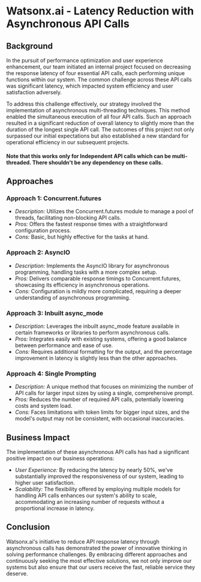 # Watsonx.ai - Latency Reduction with Asynchronous API Calls

## Background

In the pursuit of performance optimization and user experience enhancement, our team initiated an internal project focused on decreasing the response latency of four essential API calls, each performing unique functions within our system. The common challenge across these API calls was significant latency, which impacted system efficiency and user satisfaction adversely.

To address this challenge effectively, our strategy involved the implementation of asynchronous multi-threading techniques. This method enabled the simultaneous execution of all four API calls. Such an approach resulted in a significant reduction of overall latency to slightly more than the duration of the longest single API call. The outcomes of this project not only surpassed our initial expectations but also established a new standard for operational efficiency in our subsequent projects.

#### Note that this works only for Independent API calls which can be multi-threaded. There shouldn't be any dependency on these calls. 

## Approaches

### Approach 1: Concurrent.futures

- *Description:* Utilizes the Concurrent.futures module to manage a pool of threads, facilitating non-blocking API calls.
- *Pros:* Offers the fastest response times with a straightforward configuration process.
- *Cons:* Basic, but highly effective for the tasks at hand.

### Approach 2: AsyncIO

- *Description:* Implements the AsyncIO library for asynchronous programming, handling tasks with a more complex setup.
- *Pros:* Delivers comparable response timings to Concurrent.futures, showcasing its efficiency in asynchronous operations.
- *Cons:* Configuration is mildly more complicated, requiring a deeper understanding of asynchronous programming.

### Approach 3: Inbuilt async_mode

- *Description:* Leverages the inbuilt async_mode feature available in certain frameworks or libraries to perform asynchronous calls.
- *Pros:* Integrates easily with existing systems, offering a good balance between performance and ease of use.
- *Cons:* Requires additional formatting for the output, and the percentage improvement in latency is slightly less than the other approaches.

### Approach 4: Single Prompting

- *Description:* A unique method that focuses on minimizing the number of API calls for larger input sizes by using a single, comprehensive prompt.
- *Pros:* Reduces the number of required API calls, potentially lowering costs and system load.
- *Cons:* Faces limitations with token limits for bigger input sizes, and the model's output may not be consistent, with occasional inaccuracies.

## Business Impact

The implementation of these asynchronous API calls has had a significant positive impact on our business operations:

- *User Experience:* By reducing the latency by nearly 50%, we've substantially improved the responsiveness of our system, leading to higher user satisfaction.
- *Scalability:* The flexibility offered by employing multiple models for handling API calls enhances our system's ability to scale, accommodating an increasing number of requests without a proportional increase in latency.

## Conclusion

Watsonx.ai's initiative to reduce API response latency through asynchronous calls has demonstrated the power of innovative thinking in solving performance challenges. By embracing different approaches and continuously seeking the most effective solutions, we not only improve our systems but also ensure that our users receive the fast, reliable service they deserve.
